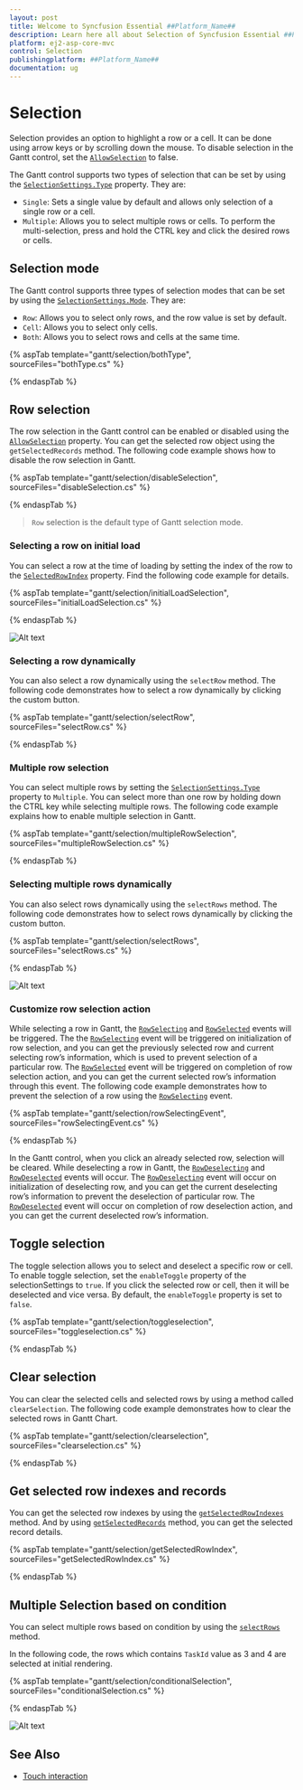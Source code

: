 ```yaml
---
layout: post
title: Welcome to Syncfusion Essential ##Platform_Name##
description: Learn here all about Selection of Syncfusion Essential ##Platform_Name## widgets based on HTML5 and jQuery.
platform: ej2-asp-core-mvc
control: Selection
publishingplatform: ##Platform_Name##
documentation: ug
---
```



# Selection

Selection provides an option to highlight a row or a cell. It can be done using arrow keys or by scrolling down the mouse. To disable selection in the Gantt control, set the [`AllowSelection`](https://help.syncfusion.com/cr/cref_files/aspnetcore-js2/Syncfusion.EJ2~Syncfusion.EJ2.Gantt.Gantt~AllowSelection.html) to false.

The Gantt control supports two types of selection that can be set by using the [`SelectionSettings.Type`](https://help.syncfusion.com/cr/cref_files/aspnetcore-js2/Syncfusion.EJ2~Syncfusion.EJ2.Gantt.GanttSelectionSettings~Type.html) property. They are:

* `Single`: Sets a single value by default and allows only selection of a single row or a cell.
* `Multiple`: Allows you to select multiple rows or cells. To perform the multi-selection, press and hold the CTRL key and click the desired rows or cells.

## Selection mode

The Gantt control supports three types of selection modes that can be set by using the [`SelectionSettings.Mode`](https://help.syncfusion.com/cr/cref_files/aspnetcore-js2/Syncfusion.EJ2~Syncfusion.EJ2.Gantt.GanttSelectionSettings~Mode.html). They are:

* `Row`: Allows you to select only rows, and the row value is set by default.
* `Cell`: Allows you to select only cells.
* `Both`: Allows you to select rows and cells at the same time.

{% aspTab template="gantt/selection/bothType", sourceFiles="bothType.cs" %}

{% endaspTab %}

## Row selection

The row selection in the Gantt control can be enabled or disabled using the [`AllowSelection`](https://help.syncfusion.com/cr/cref_files/aspnetcore-js2/Syncfusion.EJ2~Syncfusion.EJ2.Gantt.Gantt~AllowSelection.html) property. You can get the selected row object using the `getSelectedRecords` method. The following code example shows how to disable the row selection in Gantt.

{% aspTab template="gantt/selection/disableSelection", sourceFiles="disableSelection.cs" %}

{% endaspTab %}

> `Row` selection is the default type of Gantt selection mode.

### Selecting a row on initial load

You can select a row at the time of loading by setting the index of the row to the [`SelectedRowIndex`](https://help.syncfusion.com/cr/cref_files/aspnetcore-js2/Syncfusion.EJ2~Syncfusion.EJ2.Gantt.Gantt~SelectedRowIndex.html) property. Find the following code example for details.

{% aspTab template="gantt/selection/initialLoadSelection", sourceFiles="initialLoadSelection.cs" %}

{% endaspTab %}

![Alt text](images/initialLoadSelection.png)

### Selecting a row dynamically

You can also select a row dynamically using the `selectRow` method. The following code demonstrates how to select a row dynamically by clicking the custom button.

{% aspTab template="gantt/selection/selectRow", sourceFiles="selectRow.cs" %}

{% endaspTab %}

### Multiple row selection

You can select multiple rows by setting the [`SelectionSettings.Type`](https://help.syncfusion.com/cr/cref_files/aspnetcore-js2/Syncfusion.EJ2~Syncfusion.EJ2.Gantt.GanttSelectionSettings~Type.html) property to `Multiple`. You can select more than one row by holding down the CTRL key while selecting multiple rows. The following code example explains how to enable multiple selection in Gantt.

{% aspTab template="gantt/selection/multipleRowSelection", sourceFiles="multipleRowSelection.cs" %}

{% endaspTab %}

### Selecting multiple rows dynamically

You can also select rows dynamically using the `selectRows` method. The following code demonstrates how to select rows dynamically by clicking the custom button.

{% aspTab template="gantt/selection/selectRows", sourceFiles="selectRows.cs" %}

{% endaspTab %}

![Alt text](images/selectRows.png)

### Customize row selection action

While selecting a row in Gantt, the [`RowSelecting`](https://help.syncfusion.com/cr/cref_files/aspnetcore-js2/Syncfusion.EJ2~Syncfusion.EJ2.Gantt.Gantt~RowSelecting.html) and [`RowSelected`](https://help.syncfusion.com/cr/cref_files/aspnetcore-js2/Syncfusion.EJ2~Syncfusion.EJ2.Gantt.Gantt~RowSelected.html) events will be triggered. The the [`RowSelecting`](https://help.syncfusion.com/cr/cref_files/aspnetcore-js2/Syncfusion.EJ2~Syncfusion.EJ2.Gantt.Gantt~RowSelecting.html) event will be triggered on initialization of row selection, and you can get the previously selected row and current selecting row’s information, which is used to prevent selection of a particular row. The [`RowSelected`](https://help.syncfusion.com/cr/cref_files/aspnetcore-js2/Syncfusion.EJ2~Syncfusion.EJ2.Gantt.Gantt~RowSelected.html) event will be triggered on completion of row selection action, and you can get the current selected row’s information through this event. The following code example demonstrates how to prevent the selection of a row using the [`RowSelecting`](https://help.syncfusion.com/cr/cref_files/aspnetcore-js2/Syncfusion.EJ2~Syncfusion.EJ2.Gantt.Gantt~RowSelecting.html) event.

{% aspTab template="gantt/selection/rowSelectingEvent", sourceFiles="rowSelectingEvent.cs" %}

{% endaspTab %}

In the Gantt control, when you click an already selected row, selection will be cleared. While deselecting a row in Gantt, the [`RowDeselecting`](https://help.syncfusion.com/cr/cref_files/aspnetcore-js2/Syncfusion.EJ2~Syncfusion.EJ2.Gantt.Gantt~RowDeselecting.html) and [`RowDeselected`](https://help.syncfusion.com/cr/cref_files/aspnetcore-js2/Syncfusion.EJ2~Syncfusion.EJ2.Gantt.Gantt~RowDeselected.html) events will occur. The [`RowDeselecting`](https://help.syncfusion.com/cr/cref_files/aspnetcore-js2/Syncfusion.EJ2~Syncfusion.EJ2.Gantt.Gantt~RowDeselecting.html) event will occur on initialization of deselecting row, and you can get the current deselecting row’s information to prevent the deselection of particular row. The [`RowDeselected`](https://help.syncfusion.com/cr/cref_files/aspnetcore-js2/Syncfusion.EJ2~Syncfusion.EJ2.Gantt.Gantt~RowDeselected.html) event will occur on completion of row deselection action, and you can get the current deselected row’s information.

## Toggle selection

The toggle selection allows you to select and deselect a specific row or cell. To enable toggle selection, set the `enableToggle` property of the selectionSettings to `true`. If you click the selected row or cell, then it will be deselected and vice versa.
By default, the `enableToggle` property is set to `false`.

{% aspTab template="gantt/selection/toggleselection", sourceFiles="toggleselection.cs" %}

{% endaspTab %}

## Clear selection

You can clear the selected cells and selected rows by using a method called `clearSelection`. The following code example demonstrates how to clear the selected rows in Gantt Chart.

{% aspTab template="gantt/selection/clearselection", sourceFiles="clearselection.cs" %}

{% endaspTab %}

## Get selected row indexes and records

You can get the selected row indexes by using the [`getSelectedRowIndexes`](../api/gantt/#getselectedrowindexes) method. And by using [`getSelectedRecords`](../api/gantt/#getSelectedRecords) method, you can get the selected record details.

{% aspTab template="gantt/selection/getSelectedRowIndex", sourceFiles="getSelectedRowIndex.cs" %}

{% endaspTab %}

## Multiple Selection based on condition

You can select multiple rows based on condition by using the [`selectRows`](../api/grid/#selectrows) method.

In the following code, the rows which contains `TaskId` value as 3 and 4 are selected at initial rendering.

{% aspTab template="gantt/selection/conditionalSelection", sourceFiles="conditionalSelection.cs" %}

{% endaspTab %}

![Alt text](images/conditionalSelection.png)

## See Also

* [Touch interaction](./touch-interaction/#selection)